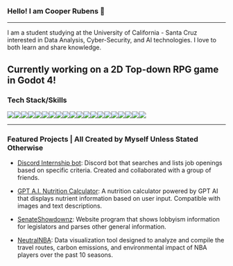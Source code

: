 ### Hello! I am Cooper Rubens 👋

---
I am a student studying at the University of California - Santa Cruz interested in Data Analysis, Cyber-Security, and AI technologies. I love to both learn and share knowledge.  

Currently working on a 2D Top-down RPG game in Godot 4!
---


### Tech Stack/Skills
<img src="https://img.shields.io/badge/Python-FFD43B?style=for-the-badge&logo=python&logoColor=blue" /><img src="https://img.shields.io/badge/HTML5-E34F26?style=for-the-badge&logo=html5&logoColor=white" /><img src="https://img.shields.io/badge/coding%20ninjas-DD6620?style=for-the-badge&logo=codingninjas&logoColor=white" /><img src="https://img.shields.io/badge/JavaScript-323330?style=for-the-badge&logo=javascript&logoColor=F7DF1E" /><img src="https://img.shields.io/badge/Lua-2C2D72?style=for-the-badge&logo=lua&logoColor=white" /><img src="https://img.shields.io/badge/Numpy-777BB4?style=for-the-badge&logo=numpy&logoColor=white" /><img src="https://img.shields.io/badge/C%2B%2B-00599C?style=for-the-badge&logo=c%2B%2B&logoColor=white" /><img src="https://img.shields.io/badge/Unity-100000?style=for-the-badge&logo=unity&logoColor=white" /><img src="(https://img.shields.io/badge/Oracle-F80000?style=for-the-badge&logo=Oracle&logoColor=white)" /><img src="https://img.shields.io/badge/Oracle-F80000?style=for-the-badge&logo=oracle&logoColor=black" /><img src="https://img.shields.io/badge/TypeScript-007ACC?style=for-the-badge&logo=typescript&logoColor=white" /><img src="https://img.shields.io/badge/MySQL-005C84?style=for-the-badge&logo=mysql&logoColor=white" /><img src="https://img.shields.io/badge/JSS-F7DF1E?style=for-the-badge&logo=JSS&logoColor=white" /><img src="https://img.shields.io/badge/Pandas-2C2D72?style=for-the-badge&logo=pandas&logoColor=white" /><img src="https://img.shields.io/badge/adobe-%23FF0000.svg?style=for-the-badge&logo=adobe&logoColor=white)" /><img src="https://img.shields.io/badge/IntelliJIDEA-000000.svg?style=for-the-badge&logo=intellij-idea&logoColor=white" /><img src="https://img.shields.io/badge/shell_script-%23121011.svg?style=for-the-badge&logo=gnu-bash&logoColor=white" /><img src="https://img.shields.io/badge/typescript-%23007ACC.svg?style=for-the-badge&logo=typescript&logoColor=white" /><img src="https://img.shields.io/badge/unrealengine-%23313131.svg?style=for-the-badge&logo=unrealengine&logoColor=white" /><img src="https://img.shields.io/badge/WebGL-990000?logo=webgl&logoColor=white&style=for-the-badge" />
<hr>

### Featured Projects | All Created by Myself Unless Stated Otherwise

- [Discord Internship bot](https://github.com/Adam101k/Internship-Discord-Bot): Discord bot that searches and lists job openings based on specific criteria. Created and collaborated with a group of friends.

- [GPT A.I. Nutrition Calculator](https://chat.openai.com/g/g-457qBAOqm-macro-calculator): A nutrition calculator powered by GPT AI that displays nutrient information based on user input. Compatible with images and text descriptions.
  
- [SenateShowdownz](https://github.com/crowoh/SenateShowdownz): Website program that shows lobbyism information for legislators and parses other general information.
  
- [NeutralNBA](https://github.com/crowoh/NeutralNBA): Data visualization tool designed to analyze and compile the travel routes, carbon emissions, and environmental impact of NBA players over the past 10 seasons.

